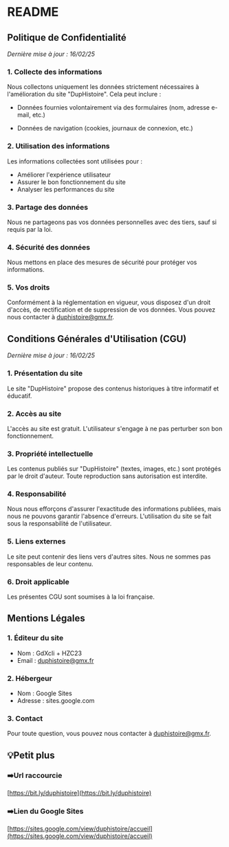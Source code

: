 # README
## Politique de Confidentialité

_Dernière mise à jour : 16/02/25_

### 1. Collecte des informations
Nous collectons uniquement les données strictement nécessaires à l'amélioration du site "DupHistoire". Cela peut inclure :
- Données fournies volontairement via des formulaires (nom, adresse e-mail, etc.)

- Données de navigation (cookies, journaux de connexion, etc.)

### 2. Utilisation des informations
Les informations collectées sont utilisées pour :
- Améliorer l'expérience utilisateur
- Assurer le bon fonctionnement du site
- Analyser les performances du site

### 3. Partage des données
Nous ne partageons pas vos données personnelles avec des tiers, sauf si requis par la loi.

### 4. Sécurité des données
Nous mettons en place des mesures de sécurité pour protéger vos informations.

### 5. Vos droits
Conformément à la réglementation en vigueur, vous disposez d'un droit d'accès, de rectification et de suppression de vos données. Vous pouvez nous contacter à duphistoire@gmx.fr.

## Conditions Générales d'Utilisation (CGU)

_Dernière mise à jour : 16/02/25_

### 1. Présentation du site
Le site "DupHistoire" propose des contenus historiques à titre informatif et éducatif.

### 2. Accès au site
L'accès au site est gratuit. L'utilisateur s'engage à ne pas perturber son bon fonctionnement.

### 3. Propriété intellectuelle
Les contenus publiés sur "DupHistoire" (textes, images, etc.) sont protégés par le droit d'auteur. Toute reproduction sans autorisation est interdite.

### 4. Responsabilité
Nous nous efforçons d'assurer l'exactitude des informations publiées, mais nous ne pouvons garantir l'absence d'erreurs. L'utilisation du site se fait sous la responsabilité de l'utilisateur.

### 5. Liens externes
Le site peut contenir des liens vers d'autres sites. Nous ne sommes pas responsables de leur contenu.

### 6. Droit applicable
Les présentes CGU sont soumises à la loi française.

## Mentions Légales

### 1. Éditeur du site
- Nom : GdXcIi + HZC23
- Email : duphistoire@gmx.fr

### 2. Hébergeur
- Nom : Google Sites
- Adresse : sites.google.com

### 3. Contact
Pour toute question, vous pouvez nous contacter à duphistoire@gmx.fr.

## 💡Petit plus

### ➡️Url raccourcie
[https://bit.ly/duphistoire](https://bit.ly/duphistoire)

### ➡️Lien du Google Sites
[https://sites.google.com/view/duphistoire/accueil](https://sites.google.com/view/duphistoire/accueil)
